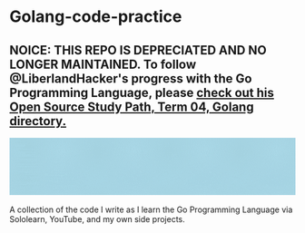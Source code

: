 # Golang-code-practice
## NOICE: THIS REPO IS DEPRECIATED AND NO LONGER MAINTAINED. To follow @LiberlandHacker's progress with the Go Programming Language, please [check out his Open Source Study Path, Term 04, Golang directory.](https://github.com/LiberlandHacker/OSSP-CS/tree/main/Term-04/golang)
![Fighter jet with the Golang logo on its vertical stabilizer and Jonathan McCormick's name on its side.](https://raw.githubusercontent.com/LiberlandHacker/Golang-code-practice/main/media/GolangBannerLiberlandHacker.gif "a title")

A collection of the code I write as I learn the Go Programming Language via Sololearn, YouTube, and my own side projects. 
